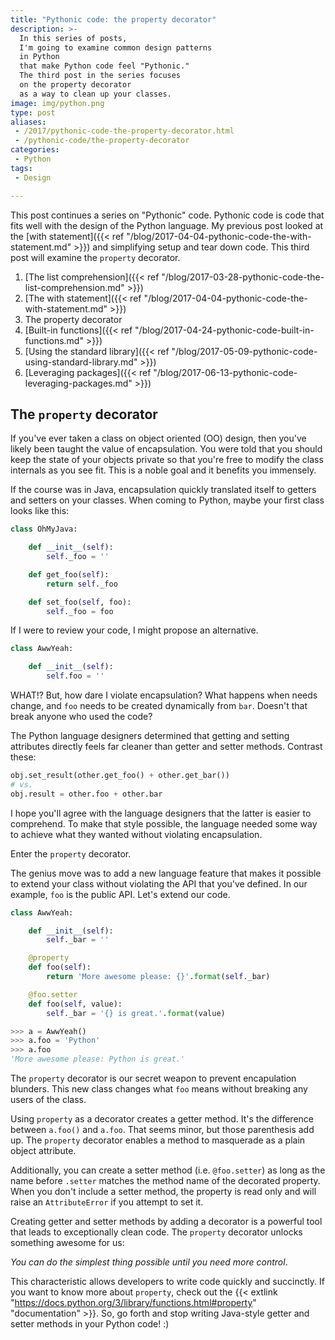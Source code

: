 ```yaml
---
title: "Pythonic code: the property decorator"
description: >-
  In this series of posts,
  I'm going to examine common design patterns
  in Python
  that make Python code feel "Pythonic."
  The third post in the series focuses
  on the property decorator
  as a way to clean up your classes.
image: img/python.png
type: post
aliases:
 - /2017/pythonic-code-the-property-decorator.html
 - /pythonic-code/the-property-decorator
categories:
 - Python
tags:
 - Design

---
```


This post continues a series
on "Pythonic" code.
Pythonic code is code
that fits well
with the design
of the Python language.
My previous post looked at the
[with statement]({{< ref "/blog/2017-04-04-pythonic-code-the-with-statement.md" >}})
and simplifying setup and tear down code.
This third post will examine the `property` decorator.

1. [The list comprehension]({{< ref "/blog/2017-03-28-pythonic-code-the-list-comprehension.md" >}})
2. [The with statement]({{< ref "/blog/2017-04-04-pythonic-code-the-with-statement.md" >}})
3. The property decorator
4. [Built-in functions]({{< ref "/blog/2017-04-24-pythonic-code-built-in-functions.md" >}})
5. [Using the standard library]({{< ref "/blog/2017-05-09-pythonic-code-using-standard-library.md" >}})
6. [Leveraging packages]({{< ref "/blog/2017-06-13-pythonic-code-leveraging-packages.md" >}})

## The `property` decorator

If you've ever taken a class
on object oriented (OO) design,
then you've likely been taught the value
of encapsulation.
You were told that you should keep the state
of your objects private
so that you're free to modify the class internals
as you see fit.
This is a noble goal
and it benefits you immensely.

If the course was in Java,
encapsulation quickly translated itself
to getters and setters
on your classes.
When coming to Python,
maybe your first class looks like this:

```python
class OhMyJava:

    def __init__(self):
        self._foo = ''

    def get_foo(self):
        return self._foo

    def set_foo(self, foo):
        self._foo = foo
```

If I were to review your code,
I might propose an alternative.

```python
class AwwYeah:

    def __init__(self):
        self.foo = ''
```

WHAT!?
But,
how dare I violate encapsulation?
What happens when needs change,
and `foo` needs to be created dynamically from `bar`.
Doesn't that break anyone who used the code?

The Python language designers determined
that getting and setting attributes directly
feels far cleaner
than getter and setter methods.
Contrast these:

```python
obj.set_result(other.get_foo() + other.get_bar())
# vs.
obj.result = other.foo + other.bar
```

I hope you'll agree with the language designers
that the latter is easier to comprehend.
To make that style possible,
the language needed some way to achieve
what they wanted
without violating encapsulation.

Enter the `property` decorator.

The genius move was to add a new language feature
that makes it possible to extend your class
without violating the API
that you've defined.
In our example,
`foo` is the public API.
Let's extend our code.

```python
class AwwYeah:

    def __init__(self):
        self._bar = ''

    @property
    def foo(self):
        return 'More awesome please: {}'.format(self._bar)

    @foo.setter
    def foo(self, value):
        self._bar = '{} is great.'.format(value)

>>> a = AwwYeah()
>>> a.foo = 'Python'
>>> a.foo
'More awesome please: Python is great.'
```

The `property` decorator is our secret weapon
to prevent encapulation blunders.
This new class changes what `foo` means
without breaking any users of the class.

Using `property` as a decorator
creates a getter method.
It's the difference between `a.foo()` and `a.foo`.
That seems minor,
but those parenthesis add up.
The `property` decorator enables a method
to masquerade as a plain object attribute.

Additionally,
you can create a setter method (i.e. `@foo.setter`)
as long as the name before `.setter` matches the method name
of the decorated property.
When you don't include a setter method,
the property is read only
and will raise an `AttributeError`
if you attempt to set it.

Creating getter and setter methods
by adding a decorator
is a powerful tool
that leads to exceptionally clean code.
The `property` decorator unlocks something awesome for us:

*You can do the simplest thing possible
until you need more control*.

This characteristic allows developers
to write code quickly and succinctly.
If you want to know more about `property`,
check out the
{{< extlink "https://docs.python.org/3/library/functions.html#property" "documentation" >}}.
So, go forth and stop writing Java-style getter and setter methods
in your Python code! :)
